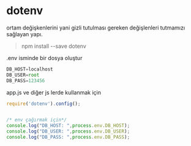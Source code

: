 # dotenv
ortam değişkenlerini yani gizli tutulması gereken değişlenleri tutmamızı sağlayan yapı.

> npm install --save dotenv


.env isminde bir dosya oluştur
```js
DB_HOST=localhost
DB_USER=root
DB_PASS=123456
```

app.js ve diğer js lerde kullanmak için
```js
require('dotenv').config();


/* env çağırmak için*/
console.log("DB_HOST: ",process.env.DB_HOST);
console.log("DB_USER: ",process.env.DB_USER);
console.log("DB_PASS: ",process.env.DB_PASS);
```
